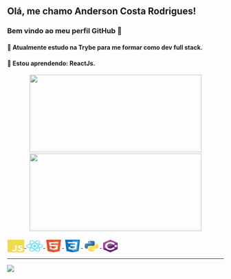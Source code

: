 ## Olá, me chamo Anderson Costa Rodrigues! 
### Bem vindo ao meu perfil GitHub 👋

#### 📜 Atualmente estudo na Trybe para me formar como dev full stack.

#### 🌱 Estou aprendendo: ReactJs.


<div align="center">
  <a href="https://github.com/AndersonCRodrigues">
  <img height="180em" width="400em" src="https://github-readme-stats.vercel.app/api?username=AndersonCRodrigues&show_icons=true&theme=onedark&include_all_commits=true&count_private=true"/>
  <img height="180em" width="400em" src="https://github-readme-stats.vercel.app/api/top-langs/?username=AndersonCRodrigues&layout=compact&langs_count=7&theme=onedark"/>
</div>

<div style="display: inline_block"><br>
  <img align="center" alt="Rafa-Js" height="30" width="40" src="https://raw.githubusercontent.com/devicons/devicon/master/icons/javascript/javascript-plain.svg">
  <img align="center" alt="Rafa-React" height="30" width="40" src="https://raw.githubusercontent.com/devicons/devicon/master/icons/react/react-original.svg">
  <img align="center" alt="Rafa-HTML" height="30" width="40" src="https://raw.githubusercontent.com/devicons/devicon/master/icons/html5/html5-original.svg">
  <img align="center" alt="Rafa-CSS" height="30" width="40" src="https://raw.githubusercontent.com/devicons/devicon/master/icons/css3/css3-original.svg">
  <img align="center" alt="Rafa-Python" height="30" width="40" src="https://raw.githubusercontent.com/devicons/devicon/master/icons/python/python-original.svg">
  <img align="center" alt="Rafa-Csharp" height="30" width="40" src="https://raw.githubusercontent.com/devicons/devicon/master/icons/csharp/csharp-original.svg">
</div>
<hr/>
<a href="https://www.linkedin.com/in/anderson-costa-rodrigues-31b48a74/" target="_blank"><img src="https://img.shields.io/badge/-LinkedIn-%230077B5?style=for-the-badge&logo=linkedin&logoColor=white" target="_blank"></a>
